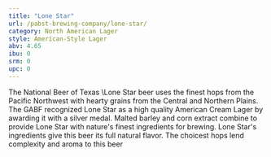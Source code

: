 ```yaml
---
title: "Lone Star"
url: /pabst-brewing-company/lone-star/
category: North American Lager
style: American-Style Lager
abv: 4.65
ibu: 0
srm: 0
upc: 0
---
```

The National Beer of Texas
\Lone Star beer uses the finest hops from the Pacific Northwest with hearty grains from the Central and Northern Plains. The GABF recognized Lone Star as a high quality American Cream Lager by awarding it with a silver medal. Malted barley and corn extract combine to provide Lone Star with nature's finest ingredients for brewing. Lone Star's ingredients give this beer its full natural flavor. The choicest hops lend complexity and aroma to this beer
